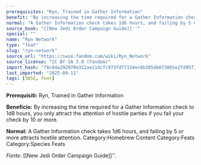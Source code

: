 ```yaml
---
prerequisites: "Ryn, Trained in Gather Information"
benefit: "By increasing the time required for a Gather Information check to 1d8 hours, you only attract the attention of hostile parties if you fail your check by 10 or more."
normal: "A Gather Information check takes 1d6 hours, and failing by 5 or more attracts hostile attention. Category:Homebrew Content Category:Feats Category:Species Feats"
source_book: "[[New Jedi Order Campaign Guide]]''"
special: ""
name: "Ryn Network"
type: "feat"
slug: "ryn-network"
source_url: "https://swse.fandom.com/wiki/Ryn_Network"
source_license: "CC BY-SA 3.0 (Fandom)"
import_hash: "78c84a292070e312ae11dcfc973fd77134ec6b385db073865e27d95f303b858d"
last_imported: "2025-09-11"
tags: [SWSE, Feat]
---
```

**Prerequisiti:** Ryn, Trained in Gather Information

**Beneficio:** By increasing the time required for a Gather Information check to 1d8 hours, you only attract the attention of hostile parties if you fail your check by 10 or more.

**Normal:** A Gather Information check takes 1d6 hours, and failing by 5 or more attracts hostile attention. Category:Homebrew Content Category:Feats Category:Species Feats

*Fonte:* [[New Jedi Order Campaign Guide]]''.